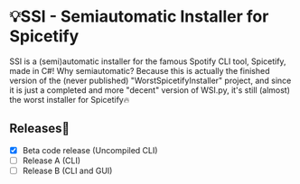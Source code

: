 # 💡SSI - Semiautomatic Installer for Spicetify
SSI is a (semi)automatic installer for the famous Spotify CLI tool, Spicetify, made in C#!
Why semiautomatic? Because this is actually the finished version of the (never published) "WorstSpicetifyInstaller" project, and since it is just a completed and more "decent" version of WSI.py, it's still (almost) the worst installer for Spicetify🔥
## Releases🧪
- [x] Beta code release (Uncompiled CLI)
- [ ] Release A (CLI)
- [ ] Release B (CLI and GUI)
